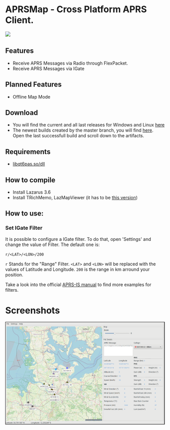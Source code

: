 # APRSMap - Cross Platform APRS Client.

[![](https://www.paypalobjects.com/en_US/i/btn/btn_donateCC_LG.gif)](https://www.paypal.com/donate/?hosted_button_id=ZDB5ZSNJNK9XQ)

## Features

- Receive APRS Messages via Radio through FlexPacket.
- Receive APRS Messages via IGate

## Planned Features

- Offline Map Mode

## Download

- You will find the current and all last releases for Windows and Linux [here](https://github.com/andreaspeters/aprsmap/releases)
- The newest builds created by the master branch, you will find [here](https://github.com/andreaspeters/aprsmap/actions). Open
  the last successfull build and scroll down to the artifacts.

## Requirements

- [libqt6pas.so/dll](https://github.com/davidbannon/libqt6pas/releases)

## How to compile

- Install Lazarus 3.6
- Install TRichMemo, LazMapViewer (it has to be [this version](https://github.com/wp-xyz/LazMapViewer.git))

## How to use:

### Set IGate Filter

It is possible to configure a IGate filter. To do that, open 'Settings' and 
change the value of Filter. The default one is:

```
r/<LAT>/<LON>/200
```

`r` Stands for the "Range" Filter. `<LAT>` and `<LON>` will be replaced with 
the values of Latitude and Longitude. `200` is the range in km arround
your position.

Take a look into the official [APRS-IS manual](https://www.aprs-is.net/javAPRSFilter.aspx)
to find more examples for filters.


# Screenshots

![APRSMap](vx_images/image.png)


